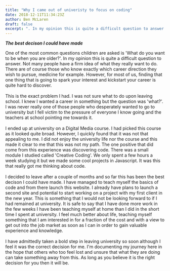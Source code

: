 ```yaml
---
title: "Why I came out of univeristy to focus on coding"
date: 2018-12-11T11:34:23Z
author: Ben McLaren
draft: false
excerpt: ". In my opinion this is quite a difficult question to answer."
---
```


**_The best decison I could have made_**

One of the most common questions children are asked is 'What do you want to be when you are older?'. In my opinion this is quite a difficult question to answer. Not many people have a firm idea of what they really want to do. There are of course those who know exactly which career direction they wish to pursue, medicine for example. However, for most of us, finding that one thing that is going to spark your interest and kickstart your career is quite hard to discover.
<br>
<br>
This is the exact problem I had. I was not sure what to do upon leaving school. I knew I wanted a career in something but the question was 'what?'. I was never really one of those people who desperately wanted to go to university but I fell victim to the pressure of everyone I know going and the teachers at school pointing me towards it.
<br>
<br>
I ended up at university on a Digital Media course. I had picked this course as it looked quite broad. However, I quickly found that it was not that appealing to me. I did not enjoy the university life nor the course and this made it clear to me that this was not my path. The one positive that did come from this experience was discovering code. There was a small module I studied called 'Creative Coding'. We only spent a few hours a week studying it but we made some cool projects in Javascript. It was this that really got me thinking about code.
<br>
<br>
I decided to leave after a couple of months and so far this has been the best decison I could have made. I have managed to teach myself the basics of code and from there launch this website. I already have plans to launch a second site and potential to start working on a project with my first client in the new year. This is something that I would not be looking forward to if I had remained at university. It is safe to say that I have done more work in the few weeks I have been teaching myself at home than I did in the short time I spent at university. I feel much better about life, teaching myself something that I am interested in for a fraction of the cost and with a view to get out into the job market as soon as I can in order to gain valuable experience and knowledge.
<br>
<br>
I have admittedly taken a bold step in leaving university so soon although I feel it was the correct decision for me. I'm documenting my journey here in the hope that others who too feel lost and unsure that what they are doing can take something away from this. As long as you believe it is the right decision for you then it will be.
